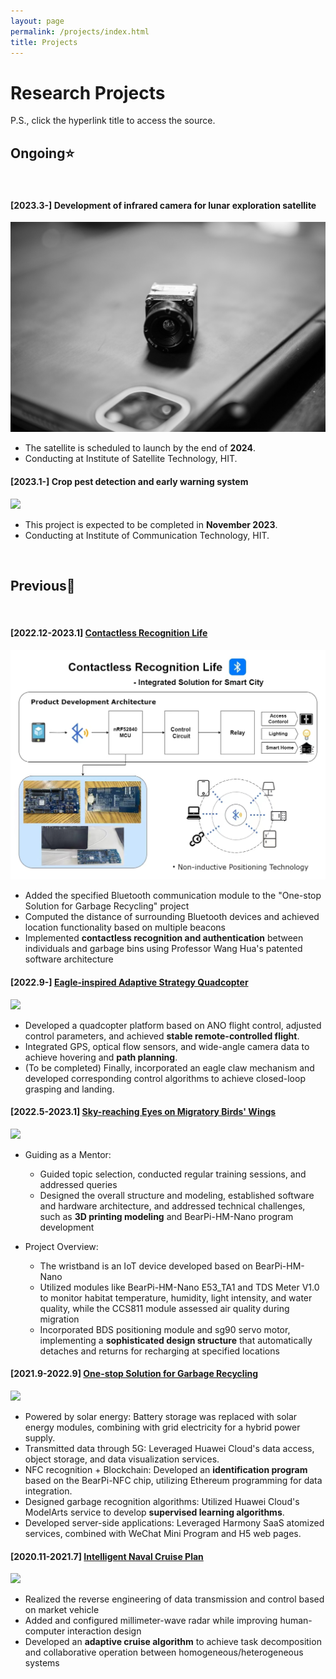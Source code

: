 ```yaml
---
layout: page
permalink: /projects/index.html
title: Projects
---
```


# Research Projects

P.S., click the hyperlink title to access the source.<br>

## Ongoing⭐

<br>

#### **[2023.3-] Development of infrared camera for lunar exploration satellite**

<img src="https://github.com/JinDucheng/JinDucheng.github.io/raw/master/src/images/FLIR-camera.jpg">

- The satellite is scheduled to launch by the end of **2024**.
- Conducting at Institute of Satellite Technology, HIT.

#### **[2023.1-] Crop pest detection and early warning system**

<img src="https://github.com/JinDucheng/JinDucheng.github.io/raw/master/src/images/Crop-pest.jpg">

- This project is expected to be completed in **November 2023**.
- Conducting at Institute of Communication Technology, HIT.

<br>

## Previous🌙

<br>

#### [2022.12-2023.1] [Contactless Recognition Life](https://github.com/JinDucheng/JinDucheng.github.io/raw/master/src/file/Contactless%20Recognition%20Life%20-%20Integrated%20Solution%20for%20Smart%20City.7z)

<img src="https://github.com/JinDucheng/JinDucheng.github.io/raw/master/src/images/Contactless.png">

- Added the specified Bluetooth communication module to the "One-stop Solution for Garbage Recycling" project
- Computed the distance of surrounding Bluetooth devices and achieved location functionality based on multiple beacons
- Implemented **contactless recognition and authentication** between individuals and garbage bins using Professor Wang Hua's patented software architecture

#### **[2022.9-] [Eagle-inspired Adaptive Strategy Quadcopter](https://github.com/JinDucheng/JinDucheng.github.io/raw/master/src/file/Eagle-inspired%20Adaptive%20Strategy%20Quadcopter.7z)**

<img src="https://github.com/JinDucheng/JinDucheng.github.io/raw/master/src/images/Quadcopter.png">

- Developed a quadcopter platform based on ANO flight control, adjusted control parameters, and achieved **stable remote-controlled flight**.
- Integrated GPS, optical flow sensors, and wide-angle camera data to achieve hovering and **path planning**.
- (To be completed) Finally, incorporated an eagle claw mechanism and developed corresponding control algorithms to achieve closed-loop grasping and landing.

#### **[2022.5-2023.1] [Sky-reaching Eyes on Migratory Birds' Wings](https://github.com/JinDucheng/JinDucheng.github.io/raw/master/src/file/Sky-reaching%20Eyes%20on%20Migratory%20Birds%E2%80%99%20Wings.7z)**

<img src="https://github.com/JinDucheng/JinDucheng.github.io/raw/master/src/images/migratory-bird.png">

- Guiding as a Mentor:
  - Guided topic selection, conducted regular training sessions, and addressed queries
  - Designed the overall structure and modeling, established software and hardware architecture, and addressed technical challenges, such as **3D printing modeling** and BearPi-HM-Nano program development

- Project Overview:
  - The wristband is an IoT device developed based on BearPi-HM-Nano
  - Utilized modules like BearPi-HM-Nano E53_TA1 and TDS Meter V1.0 to monitor habitat temperature, humidity, light intensity, and water quality, while the CCS811 module assessed air quality during migration
  - Incorporated BDS positioning module and sg90 servo motor, implementing a **sophisticated design structure** that automatically detaches and returns for recharging at specified locations

#### **[2021.9-2022.9] [One-stop Solution for Garbage Recycling](https://github.com/JinDucheng/JinDucheng.github.io/raw/master/src/file/One-stop%20Solution%20for%20Garbage%20Recycling.7z)**

<img src="https://github.com/JinDucheng/JinDucheng.github.io/raw/master/src/images/garbage-bin.png">

- Powered by solar energy: Battery storage was replaced with solar energy modules, combining with grid electricity for a hybrid power supply.
- Transmitted data through 5G: Leveraged Huawei Cloud's data access, object storage, and data visualization services.
- NFC recognition + Blockchain: Developed an **identification program** based on the BearPi-NFC chip, utilizing Ethereum programming for data integration.
- Designed garbage recognition algorithms: Utilized Huawei Cloud's ModelArts service to develop **supervised learning algorithms**.
- Developed server-side applications: Leveraged Harmony SaaS atomized services, combined with WeChat Mini Program and H5 web pages.

#### **[2020.11-2021.7] [Intelligent Naval Cruise Plan](https://github.com/JinDucheng/JinDucheng.github.io/raw/master/src/file/Intelligent%20Naval%20Cruise%20Plan.7z)**

<img src="https://github.com/JinDucheng/JinDucheng.github.io/raw/master/src/images/Cruise.png">

- Realized the reverse engineering of data transmission and control based on market vehicle
- Added and configured millimeter-wave radar while improving human-computer interaction design
- Developed an **adaptive cruise algorithm** to achieve task decomposition and collaborative operation between homogeneous/heterogeneous systems


